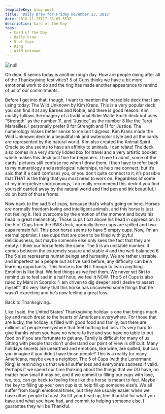 ```yaml
---
templateKey: blog-post
title: 'Daily Draw for Friday November 23, 2018'
date: 2018-11-23T17:26:05.553Z
description: Card of the Day
tags:
  - Card of the Day
  - Daily Draw
  - 5 of Cups
  - Ring
  - Wild Unknown
---
```

![null](/img/img_8988.jpg)

Oh dear. It seems today is another rough day. How are people doing after all of the Thanksgiving festivities? 5 of Cups thinks we have a bit more emotional work to do and the ring has made another appearance to remind of us of our commitments.

Before I get into that, though, I want to mention the incredible deck that I am using today: The Wild Unknown by Kim Krans. This is a very popular deck, you can find it at any Barnes and Noble, and there is good reason. Kim mostly follows the imagery of a traditional Rider Waite Smith deck but uses “Strength” as the number 11, and “Justice” as the number 8 like the Tarot Marseilles. I personally prefer 8 for Strength and 11 for Justice. The numerology makes better sense to me but I digress. Kim Krans made the Wild Unknown deck in a beautiful ink and watercolor style and all the cards are represented by the natural world. Kim also created the Animal Spirit Oracle so she seems to have an affinity to animals. I can relate! The deck also comes in a very sturdy lidded box for travel and a very artistic booklet which makes this deck just fine for beginners. I have to admit, some of the cards’ pictures still confuse me when I draw them. I then have to refer back to my numerology and astrological rulerships, to help me connect, but it’s said that if a card confuses you, or you don’t quite connect to it, it’s possible that THAT is the thing that you most need to work on. Regardless of some of my interpretive shortcomings, I do really recommend this deck if you find yourself carried away by the natural world and find pen and ink beautiful. I do on both of those fronts.

Now back to the sad 5 of cups, because that’s what’s going on here. Horses are normally freedom loving and intelligent animals, and this horse is just not feeling it. He’s overcome by the emotion of the moment and bows his head in great melancholy. Those cups float above his head in oppression. In the 5 of Cups from the RWS deck, normally three cups are spilled and two cups remain full. This poor horse seems to have 5 empty cups. Now, I’m an eternal optimist. I see cups that are open to be filled with joyful deliciousness, but maybe someone else only sees the fact that they are empty. I think our horse feels the same. The 5 is an unstable number. It comes between the extremely square and stable 4 and the well-balanced 6. The 5 also represents human beings and humanity. We are rather unstable and imperfect as a people but as I’ve said before, any difficulty can be a learning opportunity. This horse is too IN it though to learn anything. Emotion is like that. We feel things as we feel them. We never set Siri to remind us to feel sad in a half hour, we feel it NOW. The 5 of Cups is also ruled by Mars in Scorpio: “I am driven to dig deeper and I desire to assert myself”. It’s very likely that this horse has uncovered some things that he wasn’t expecting and he’s now feeling a great loss. 

Back to Thanksgiving…

Like I said, the United States’ Thanksgiving holiday is one that brings much joy and much dread to the hearts of Americans everywhere. For those that are lucky, the holiday is filled with good food and family, but there are millions of people everywhere that feel nothing but loss. It’s very hard to give thanks when you have no where to live and you have no table to put food on if you are fortunate to get any. Family is difficult for many of us. Sitting with people that don’t understand our point of view is difficult. Many holidays secrets are unearthed and emotions, like wine, are spilled, but can you imagine if you didn’t have those people? This is a reality for many Americans, maybe even a neighbor. The 5 of Cups (with the Lenormand Ring) is reminding us that we all suffer loss and everyone’s sadness if valid. Perhaps if we spend our time thinking about the things that we DO have, no matter how small it may be, and if we commit to filling our cups with love, we, too, can go back to feeling free like this horse is meant to feel. Maybe the key to filling up your own cup is to help fill up someone else’s. We all suffer from tough emotional times, but they are usually easier when we have other people to toast. So lift your head up, feel thankful for what you have and what you have had, and commit to helping someone else. I guarantee they will be Thankful.

